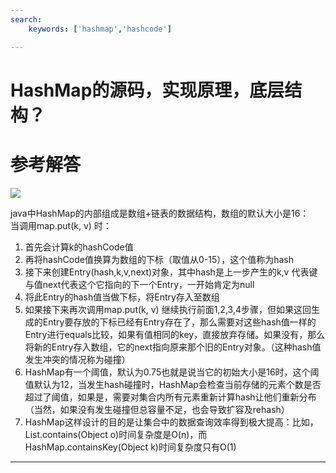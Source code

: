 ```yaml
---
search:
    keywords: ['hashmap','hashcode']

---
```



# HashMap的源码，实现原理，底层结构？

# 参考解答

![](/assets/hashmap.png)

java中HashMap的内部组成是数组+链表的数据结构，数组的默认大小是16：  
当调用map.put\(k, v\) 时：  
1. 首先会计算k的hashCode值  
2. 再将hashCode值换算为数组的下标（取值从0-15），这个值称为hash  
3. 接下来创建Entry\(hash,k,v,next\)对象，其中hash是上一步产生的k,v 代表键与值next代表这个它指向的下一个Entry，一开始肯定为null  
4. 将此Entry的hash值当做下标，将Entry存入至数组  
5. 如果接下来再次调用map.put\(k, v\) 继续执行前面1,2,3,4步骤，但如果这回生成的Entry要存放的下标已经有Entry存在了，那么需要对这些hash值一样的Entry进行equals比较，如果有值相同的key，直接放弃存储。如果没有，那么将新的Entry存入数组，它的next指向原来那个旧的Entry对象。（这种hash值发生冲突的情况称为碰撞）  
6. HashMap有一个阈值，默认为0.75也就是说当它的初始大小是16时，这个阈值默认为12，当发生hash碰撞时，HashMap会检查当前存储的元素个数是否超过了阈值，如果是，需要对集合内所有元素重新计算hash让他们重新分布（当然，如果没有发生碰撞但总容量不足，也会导致扩容及rehash）  
7. HashMap这样设计的目的是让集合中的数据查询效率得到极大提高：比如，List.contains\(Object o\)时间复杂度是O\(n\)，而HashMap.containsKey\(Object k\)时间复杂度只有O\(1\)

---

